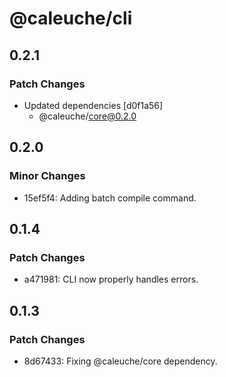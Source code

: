 # @caleuche/cli

## 0.2.1

### Patch Changes

- Updated dependencies [d0f1a56]
  - @caleuche/core@0.2.0

## 0.2.0

### Minor Changes

- 15ef5f4: Adding batch compile command.

## 0.1.4

### Patch Changes

- a471981: CLI now properly handles errors.

## 0.1.3

### Patch Changes

- 8d67433: Fixing @caleuche/core dependency.
